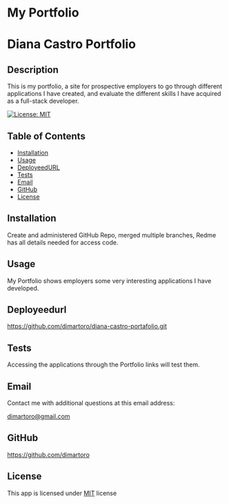 # My Portfolio

# Diana Castro Portfolio

## Description
This is my portfolio, a site for prospective employers to go through different applications I have created, and evaluate the different skills I have acquired as a full-stack developer.

  [![License: MIT](https://img.shields.io/badge/License-MIT-yellow.svg)](https://opensource.org/licenses/MIT)

## Table of Contents
- [Installation](#installation)
- [Usage](#usage)
- [DeployeedURL](#deployeedurl)
- [Tests](#tests)
- [Email](#email)
- [GitHub](#github)
- [License](#license)

## Installation
Create and administered GitHub Repo, merged multiple branches, Redme has all details needed for access code.

## Usage
My Portfolio shows employers some very interesting applications I have developed.

## Deployeedurl
https://github.com/dimartoro/diana-castro-portafolio.git

## Tests
Accessing the applications through the Portfolio links will test them.

## Email
Contact me with additional questions at this email address:

dimartoro@gmail.com

## GitHub
https://github.com/dimartoro

## License
This app is licensed under [MIT](https://choosealicense.com/licenses/mit/) license


